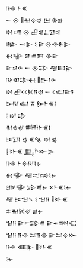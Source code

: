 <div class='block'>
<div class='line'>𒀀𒈾 𒈨𒌍</div>
<div class='line'>𒀸 𒊮 𒄷𒌒𒋼 𒌨𒆠𒂊</div>
<div class='line'>𒊭 𒋬 𒊮 𒌷𒇯𒁇𒋛𒁀</div>
<div class='line'>𒈗 𒁁𒉌 𒑱 𒄿𒁲𒈾𒀭𒉌</div>
<div class='line'>𒈬𒊌 𒇻 𒌑𒁕 𒆠𒄿</div>
<div class='line'>𒄿𒁀𒅆 𒀸 𒊮𒁉 𒆷𒀾𒋙𒉌</div>
<div class='line'>𒁹𒄩𒊏𒄠𒈬 𒃲𒁹𒅆</div>
<div class='line'>𒊭 𒌷𒌋𒌋𒍮𒀀𒋼 𒀸 𒌋𒅗𒅀</div>
<div class='line'>𒄿𒊑𒅗 𒐊 𒌉𒈨𒌍𒋙</div>
<div class='line'>𒋙 𒊭 𒄠</div>
<div class='line'>𒊑𒄴𒋼 𒌦𒈨𒌍𒋙</div>
<div class='line'>𒄿𒋛𒋙 𒌓 𒌍𒆚 𒊭 𒌗</div>
<div class='line'>𒂟𒈨𒌍 𒅅𒋻𒁍𒉌</div>
<div class='line'>𒀀𒈾 𒈨𒄴𒊑𒋙𒉡</div>
<div class='line'>𒈬𒊌 𒆷𒀊𒄙𒋙𒉡</div>
<div class='line'>𒇻𒃻𒊍𒁉𒋢𒉡 𒉽𒈨𒌍𒋙𒉡</div>
<div class='line'>𒆷 𒄿𒈠𒃵 𒑱 𒈠𒀀 𒂟𒈨𒌍</div>
<div class='line'>𒉺𒊑𒍮𒋼 𒋗𒉡</div>
<div class='line'>𒈠𒀀 𒄿𒋰𒁉𒌑 𒄿𒄬𒇷𒄣</div>
<div class='line'>𒈠𒀀 𒀀𒈾 𒁺𒀀𒆠 𒄿𒁺𒌒𒁍</div>
<div class='line'>𒀀𒈾 𒈪𒉌 𒂟𒈨𒌍</div>
<div class='line'>𒋙𒉡</div>
</div>